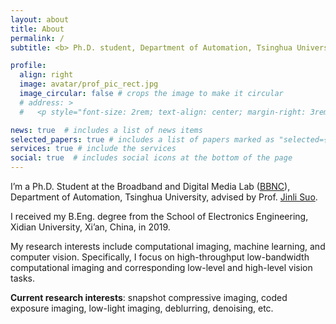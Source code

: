 ```yaml
---
layout: about
title: About
permalink: /
subtitle: <b> Ph.D. student, Department of Automation, Tsinghua University. </b>

profile:
  align: right
  image: avatar/prof_pic_rect.jpg
  image_circular: false # crops the image to make it circular
  # address: >
  #   <p style="font-size: 2rem; text-align: center; margin-right: 3rem;"><a href='https://github.com/zhihongz'><i class="fab fa-github"></i></a> <a href='https://scholar.google.com/citations?user=Ut_E87AAAAAJ'><i class="ai ai-google-scholar"></i></a> <a href="mailto:%7A_%7A%68%69_%68%6F%6E%67@%31%36%33.%63%6F%6D"><i class="fas fa-envelope"></i></a></p>

news: true  # includes a list of news items
selected_papers: true # includes a list of papers marked as "selected={true}"
services: true # include the services
social: true  # includes social icons at the bottom of the page
---
```


I’m a Ph.D. Student at the Broadband and Digital Media Lab (<a href='http://media.au.tsinghua.edu.cn/'>BBNC</a>), Department of Automation, Tsinghua University, advised by Prof. <a href='https://scholar.google.com/citations?user=e4lel8QAAAAJ'>Jinli Suo</a>.

I received my B.Eng. degree from the School of Electronics Engineering, Xidian University, Xi’an, China, in 2019.

My research interests include computational imaging, machine learning, and computer vision. Specifically, I focus on high-throughput low-bandwidth computational imaging and corresponding low-level and high-level vision tasks.

**Current research interests**: snapshot compressive imaging, coded exposure imaging, low-light imaging, deblurring, denoising, etc.
